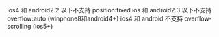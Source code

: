 ios4 和 android2.2 以下不支持 position:fixed
ios 和 android2.3 以下不支持 overflow:auto (winphone8和android4+)
ios4 和 android 不支持 overflow-scrolling (ios5+)